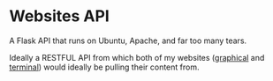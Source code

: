 # Websites API

A Flask API that runs on Ubuntu, Apache, and far too many tears.

Ideally a RESTFUL API from which both of my websites ([graphical](https://gui.arekouzounian.com) and [terminal](https://arekouzounian.com)) would ideally be pulling their content from. 


